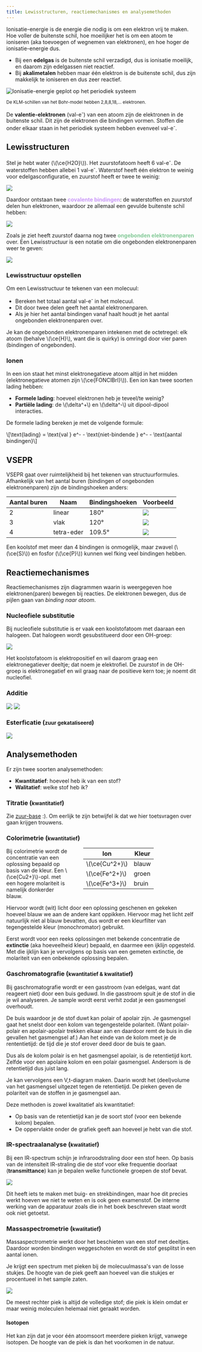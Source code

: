 ```yaml
---
title: Lewisstructuren, reactiemechanismes en analysemethoden
---
```


Ionisatie-energie is de energie die nodig is om een elektron vrij te maken. Hoe voller de buitenste schil, hoe moeilijker het is om een atoom te ioniseren (aka toevoegen of wegnemen van elektronen), en hoe hoger de ionisatie-energie dus.

- Bij een **edelgas** is de buitenste schil verzadigd, dus is ionisatie moeilijk, en daarom zijn edelgassen niet reactief.
- Bij **akalimetalen** hebben maar één elektron is de buitenste schil, dus zijn makkelijk te ioniseren en dus zeer reactief.

![Ionisatie-energie geplot op het periodiek systeem](ionisatie-periodiek-systeem.png)

<small>De KLM-schillen van het Bohr-model hebben 2,8,8,18,... elektronen.</small>

De **valentie-elektronen** (val-e<sup>-</sup>) van een atoom zijn de elektronen in de buitenste schil. Dit zijn de elektronen die bindingen vormen. Stoffen die onder elkaar staan in het periodiek systeem hebben evenveel val-e<sup>-</sup>.

## Lewisstructuren

Stel je hebt water (\\(\ce{H2O}\\)). Het zuurstofatoom heeft 6 val-e<sup>-</sup>. De waterstoffen hebben allebei 1 val-e<sup>-</sup>. Waterstof heeft één elektron te weinig voor edelgasconfiguratie, en zuurstof heeft er twee te weinig:

![](covalentie0.png)

Daardoor ontstaan twee <b style="color:#c996f8">covalente bindingen</b>: de waterstoffen en zuurstof delen hun elektronen, waardoor ze allemaal een gevulde buitenste schil hebben:

![](covalentie1.png)

Zoals je ziet heeft zuurstof daarna nog twee <b style="color:#82c996">ongebonden elektronenparen</b> over. Een Lewisstructuur is een notatie om die ongebonden elektronenparen weer te geven:

![](lewis0.png)

### Lewisstructuur opstellen

Om een Lewisstructuur te tekenen van een molecuul:

- Bereken het totaal aantal val-e<sup>-</sup> in het molecuul.
- Dit door twee delen geeft het aantal elektronenparen.
- Als je hier het aantal bindingen vanaf haalt houdt je het aantal ongebonden elektronenparen over.

Je kan de ongebonden elektronenparen intekenen met de octetregel: elk atoom (behalve \\(\ce{H}\\), want die is quirky) is omringd door vier paren (bindingen of ongebonden).

### Ionen

In een ion staat het minst elektronegatieve atoom altijd in het midden (elektronegatieve atomen zijn \\(\ce{FONClBrI}\\)). Een ion kan twee soorten lading hebben:

- **Formele lading**: hoeveel elektronen heb je teveel/te weinig?
- **Partiële lading**: de \\(\delta^+\\) en \\(\delta^-\\) uit dipool-dipool interacties.

De formele lading bereken je met de volgende formule:

\\[\text{lading} = \text{val } e^- - \text{niet-bindende } e^- - \text{aantal bindingen}\\]

## VSEPR

VSEPR gaat over ruimtelijkheid bij het tekenen van structuurformules. Afhankelijk van het aantal buren (bindingen of ongebonden elektronenparen) zijn de bindingshoeken anders:

<style> td img { max-height: 65px } </style>

| Aantal&nbsp;buren | Naam       | Bindingshoeken | Voorbeeld           |
| ----------------- | ---------- | -------------- | ------------------- |
| 2                 | linear     | 180&deg;       | ![](linear.png)     |
| 3                 | vlak       | 120&deg;       | ![](vlak.png)       |
| 4                 | tetra-eder | 109.5&deg;     | ![](tetra-eder.png) |

Een koolstof met meer dan 4 bindingen is onmogelijk, maar zwavel (\\(\ce{S}\\)) en fosfor (\\(\ce{P}\\)) kunnen wel fking veel bindingen hebben.

## Reactiemechanismes

Reactiemechanismes zijn diagrammen waarin is weergegeven hoe elektronen(paren) bewegen bij reacties. De elektronen bewegen, dus de pijlen gaan van _binding naar atoom_.

### Nucleofiele substitutie

Bij nucleofiele substitutie is er vaak een koolstofatoom met daaraan een halogeen. Dat halogeen wordt gesubstitueerd door een OH-groep:

![](nucleofiele-substitutie.png)

Het koolstofatoom is elektropositief en wil daarom graag een elektronegatiever deeltje; dat noem je elektrofiel. De zuurstof in de OH-groep is elektronegatief en wil graag naar de positieve kern toe; je noemt dit nucleofiel.

### Additie

![](additie0.png)
![](additie1.png)

### Esterficatie (<small>zuur gekataliseerd</small>)

![](esterificatie1.png)

## Analysemethoden

Er zijn twee soorten analysemethoden:

- **Kwantitatief**: hoeveel heb ik van een stof?
- **Walitatief**: welke stof heb ik?

### Titratie (<small>kwantitatief</small>)

Zie [zuur-base](http://localhost:4000/5VWO/TW3/Scheikunde.html#titraties) :). Om eerlijk te zijn betwijfel ik dat we hier toetsvragen over gaan krijgen trouwens.

### Colorimetrie (<small>kwantitatief</small>)

<table style="float:right;max-width:300px;margin: 0 0 1em 2em">
  <thead>
    <tr>
      <th>Ion</th>
      <th>Kleur</th>
    </tr>
  </thead>
  <tbody>
    <tr>
      <td>\(\ce{Cu^2+}\)</td>
      <td>blauw</td>
    </tr>
    <tr>
      <td>\(\ce{Fe^2+}\)</td>
      <td>groen</td>
    </tr>
    <tr>
      <td>\(\ce{Fe^3+}\)</td>
      <td>bruin</td>
    </tr>
  </tbody>
</table>

Bij colorimetrie wordt de concentratie van een oplossing bepaald op basis van de kleur. Een \\(\ce{Cu2+}\\)-opl. met een hogere molariteit is namelijk donkerder blauw.

Hiervoor wordt (wit) licht door een oplossing geschenen en gekeken hoeveel blauw we aan de andere kant oppikken. Hiervoor mag het licht zelf natuurlijk niet al blauw bevatten, dus wordt er een kleurfilter van tegengestelde kleur (monochromator) gebruikt.

Eerst wordt voor een reeks oplossingen met bekende concentratie de **extinctie** (aka hoeveelheid kleur) bepaald, en daarmee een ijklijn opgesteld. Met die ijklijn kan je vervolgens op basis van een gemeten extinctie, de molariteit van een onbekende oplossing bepalen.

### Gaschromatografie (<small>kwantitatief & kwalitatief</small>)

Bij gaschromatografie wordt er een gasstroom (van edelgas, want dat reageert niet) door een buis geduwd. In die gasstroom spuit je de stof in die je wil analyseren. Je sample wordt eerst verhit zodat je een gasmengsel overhoudt.

De buis waardoor je de stof duwt kan polair of apolair zijn. Je gasmengsel gaat het snelst door een kolom van tegengestelde polariteit. (Want polair-polair en apolair-apolair trekken elkaar aan en daardoor remt de buis in die gevallen het gasmengsel af.) Aan het einde van de kolom meet je de rententietijd: de tijd die je stof erover deed door de buis te gaan.

Dus als de kolom polair is en het gasmengsel apolair, is de retentietijd kort. Zelfde voor een apolaire kolom en een polair gasmengsel. Andersom is de retentietijd dus juist lang.

Je kan vervolgens een V,t-diagram maken. Daarin wordt het (deel)volume van het gasmengsel uitgezet tegen de retentietijd. De pieken geven de polariteit van de stoffen in je gasmengsel aan. <!--Als je dus een gasmengsel van twee stoffen hebt, één polair en één apolair, zie je als het goed is twee pieken.-->

Deze methoden is zowel kwalitatief als kwantitatief:

- Op basis van de retentietijd kan je de soort stof (voor een bekende kolom) bepalen.
- De oppervlakte onder de grafiek geeft aan hoeveel je hebt van die stof.

### IR-spectraalanalyse (<small>kwalitatief</small>)

Bij een IR-spectrum schijn je infraroodstraling door een stof heen. Op basis van de intensiteit IR-straling die de stof voor elke frequentie doorlaat (**transmittance**) kan je bepalen welke functionele groepen de stof bevat.

![](ir-spectrum.png)

Dit heeft iets te maken met buig- en strekbindingen, maar hoe dit precies werkt hoeven we niet te weten en is ook geen examenstof. De interne werking van de apparatuur zoals die in het boek beschreven staat wordt ook niet getoetst.

### Massaspectrometrie (<small>kwalitatief</small>)

Massaspectrometrie werkt door het beschieten van een stof met deeltjes. Daardoor worden bindingen weggeschoten en wordt de stof gesplitst in een aantal ionen.

Je krijgt een spectrum met pieken bij de molecuulmassa's van de losse stukjes. De hoogte van de piek geeft aan hoeveel van die stukjes er procentueel in het sample zaten.

![](massaspectrum.png)

De meest rechter piek is altijd de volledige stof; die piek is klein omdat er maar weinig moleculen helemaal niet geraakt worden.

#### Isotopen

Het kan zijn dat je voor één atoomsoort meerdere pieken krijgt, vanwege isotopen. De hoogte van de piek is dan het voorkomen in de natuur.

